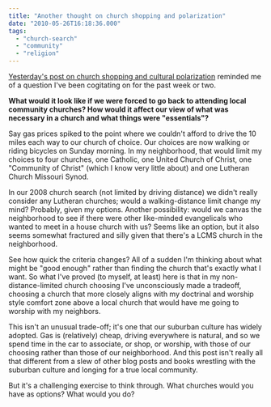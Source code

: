 ```yaml
---
title: "Another thought on church shopping and polarization"
date: "2010-05-26T16:18:36.000"
tags: 
  - "church-search"
  - "community"
  - "religion"
---
```


[Yesterday's post on church shopping and cultural polarization](http://chrishubbs.com/2010/05/25/church-shopping-and-cultural-polarization/) reminded me of a question I've been cogitating on for the past week or two.

**What would it look like if we were forced to go back to attending local community churches? How would it affect our view of what was necessary in a church and what things were "essentials"?**

Say gas prices spiked to the point where we couldn't afford to drive the 10 miles each way to our church of choice. Our choices are now walking or riding bicycles on Sunday morning. In my neighborhood, that would limit my choices to four churches, one Catholic, one United Church of Christ, one "Community of Christ" (which I know very little about) and one Lutheran Church Missouri Synod.

In our 2008 church search (not limited by driving distance) we didn't really consider any Lutheran churches; would a walking-distance limit change my mind? Probably, given my options. Another possibility: would we canvas the neighborhood to see if there were other like-minded evangelicals who wanted to meet in a house church with us? Seems like an option, but it also seems somewhat fractured and silly given that there's a LCMS church in the neighborhood.

See how quick the criteria changes? All of a sudden I'm thinking about what might be "good enough" rather than finding the church that's exactly what I want. So what I've proved (to myself, at least) here is that in my non-distance-limited church choosing I've unconsciously made a tradeoff, choosing a church that more closely aligns with my doctrinal and worship style comfort zone above a local church that would have me going to worship with my neighbors.

This isn't an unusual trade-off; it's one that our suburban culture has widely adopted. Gas is (relatively) cheap, driving everywhere is natural, and so we spend time in the car to associate, or shop, or worship, with those of our choosing rather than those of our neighborhood. And this post isn't really all that different from a slew of other blog posts and books wrestling with the suburban culture and longing for a true local community.

But it's a challenging exercise to think through. What churches would you have as options? What would you do?
